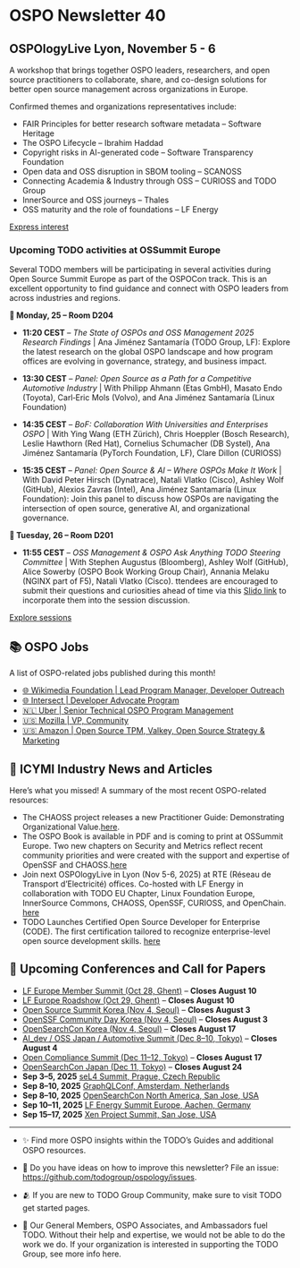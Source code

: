 # OSPO Newsletter 40

## OSPOlogyLive Lyon, November 5 - 6

A workshop that brings together OSPO leaders, researchers, and open source practitioners to collaborate, share, and co-design solutions for better open source management across organizations in Europe.

Confirmed themes and organizations representatives include:

- FAIR Principles for better research software metadata – Software Heritage
- The OSPO Lifecycle – Ibrahim Haddad
- Copyright risks in AI-generated code – Software Transparency Foundation
- Open data and OSS disruption in SBOM tooling – SCANOSS
- Connecting Academia & Industry through OSS – CURIOSS and TODO Group
- InnerSource and OSS journeys – Thales
- OSS maturity and the role of foundations – LF Energy

[Express interest](https://community.linuxfoundation.org/events/details/lfhq-ospology-european-chapter-presents-ospologylive-lyon/)

### Upcoming TODO activities at OSSummit Europe

Several TODO members will be participating in several activities during Open Source Summit Europe as part of the OSPOCon track. This is an excellent opportunity to find guidance and connect with OSPO leaders from across industries and regions.

**📍 Monday, 25 – Room D204**

- **11:20 CEST** – *The State of OSPOs and OSS Management 2025 Research Findings*  | Ana Jiménez Santamaría (TODO Group, LF): Explore the latest research on the global OSPO landscape and how program offices are evolving in governance, strategy, and business impact.

- **13:30 CEST** – *Panel: Open Source as a Path for a Competitive Automotive Industry*  | With Philipp Ahmann (Etas GmbH), Masato Endo (Toyota), Carl‑Eric Mols (Volvo), and Ana Jiménez Santamaría (Linux Foundation)

- **14:35 CEST** – *BoF: Collaboration With Universities and Enterprises OSPO* | With Ying Wang (ETH Zürich), Chris Hoeppler (Bosch Research), Leslie Hawthorn (Red Hat), Cornelius Schumacher (DB Systel), Ana Jiménez Santamaría (PyTorch Foundation, LF), Clare Dillon (CURIOSS)

- **15:35 CEST** – *Panel: Open Source & AI – Where OSPOs Make It Work* | With David Peter Hirsch (Dynatrace), Natali Vlatko (Cisco), Ashley Wolf (GitHub), Alexios Zavras (Intel), Ana Jiménez Santamaría (Linux Foundation): Join this panel to discuss how OSPOs are navigating the intersection of open source, generative AI, and organizational governance.

**📍 Tuesday, 26 – Room D201**

- **11:55 CEST** – *OSS Management & OSPO Ask Anything TODO Steering Committee* | With Stephen Augustus (Bloomberg), Ashley Wolf (GitHub), Alice Sowerby (OSPO Book Working Group Chair), Annania Melaku (NGINX part of F5), Natali Vlatko (Cisco). ttendees are encouraged to submit their questions and curiosities ahead of time via this [Slido link](https://app.sli.do/event/8Ekhj2EVAbruQfkfM7GpfJ) to incorporate them into the session discussion.

[Explore sessions](https://osseu2025.sched.com/overview/type/OSPOCon?iframe=yes&w=100%&sidebar=yes&bg=no)

## 📚 OSPO Jobs

A list of OSPO-related jobs published during this month!

- [🌐 Wikimedia Foundation | Lead Program Manager, Developer Outreach](https://grnh.se/bfvc2gq71us)
- [🌐 Intersect | Developer Advocate Program](https://committees.docs.intersectmbo.org/intersect-open-source-committee/about/open-source-office-oso/developer-advocate-program)
- [🇳🇱 Uber | Senior Technical OSPO Program Management](https://www.uber.com/global/mr/careers/list/144554/)
- [🇺🇸 Mozilla | VP, Community](https://www.mozilla.org/en-US/careers/position/gh/7081536/)
- [🇺🇸 Amazon | Open Source TPM, Valkey, Open Source Strategy & Marketing](https://www.amazon.jobs/en/jobs/3022739/open-source-tpm-valkey-open-source-strategy-marketing)


## 📌 ICYMI Industry News and Articles
Here’s what you missed! A summary of the most recent OSPO-related resources:

- The CHAOSS project releases a new Practitioner Guide: Demonstrating Organizational Value.[here](https://chaoss.community/practitioner-guide-demonstrating-org-value).
- The OSPO Book is available in PDF and is coming to print at OSSummit Europe. Two new chapters on Security and Metrics reflect recent community priorities and were created with the support and expertise of OpenSSF and CHAOSS.[here](https://todogroup.org/blog/ospo-book-pdf-version/)
- Join next OSPOlogyLive in Lyon (Nov 5-6, 2025) at RTE (Réseau de Transport d’Electricité) offices. Co-hosted with LF Energy in collaboration with TODO EU Chapter, Linux Foundation Europe, InnerSource Commons, CHAOSS, OpenSSF, CURIOSS, and OpenChain. [here](https://community.linuxfoundation.org/events/details/lfhq-ospology-european-chapter-presents-ospologylive-lyon/)
- TODO Launches Certified Open Source Developer for Enterprise (CODE). The first certification tailored to recognize enterprise-level open source development skills. [here](https://todogroup.org/blog/)
  
  
## 📎 Upcoming Conferences and Call for Papers

- [LF Europe Member Summit (Oct 28, Ghent)](https://events.linuxfoundation.org/lf-europe-member-summit/) – **Closes August 10**
- [LF Europe Roadshow (Oct 29, Ghent)](https://events.linuxfoundation.org/lf-europe-roadshow/) – **Closes August 10**
- [Open Source Summit Korea (Nov 4, Seoul)](https://events.linuxfoundation.org/open-source-summit-korea/) – **Closes August 3**
- [OpenSSF Community Day Korea (Nov 4, Seoul)](https://events.linuxfoundation.org/openssf-community-day-korea/) – **Closes August 3**
- [OpenSearchCon Korea (Nov 4, Seoul)](https://events.linuxfoundation.org/opensearchcon-korea/) – **Closes August 17**
- [AI_dev / OSS Japan / Automotive Summit (Dec 8–10, Tokyo)](https://events.linuxfoundation.org/) – **Closes August 4**
- [Open Compliance Summit (Dec 11–12, Tokyo)](https://events.linuxfoundation.org/open-compliance-summit/) – **Closes August 17**
- [OpenSearchCon Japan (Dec 11, Tokyo)](https://events.linuxfoundation.org/opensearchcon-japan/) – **Closes August 24**
- **Sep 3–5, 2025** [seL4 Summit, Prague, Czech Republic](https://events.linuxfoundation.org/sel4-summit/)
- **Sep 8–10, 2025** [GraphQLConf, Amsterdam, Netherlands](https://graphql.org/conf/2025/)
- **Sep 8–10, 2025** [OpenSearchCon North America, San Jose, USA](https://events.linuxfoundation.org/opensearchcon-north-america/)
- **Sep 10–11, 2025** [LF Energy Summit Europe, Aachen, Germany](https://events.linuxfoundation.org/lf-energy-summit/)
- **Sep 15–17, 2025** [Xen Project Summit, San Jose, USA](https://events.linuxfoundation.org/xen-project-summit/)


---

- ✨ Find more OSPO insights within the TODO’s Guides and additional OSPO resources.

- 🧐 Do you have ideas on how to improve this newsletter? File an issue: https://github.com/todogroup/ospology/issues.

- 🫂 If you are new to TODO Group Community, make sure to visit TODO get started pages.

- 💚 Our General Members, OSPO Associates, and Ambassadors fuel TODO. Without their help and expertise, we would not be able to do the work we do. If your organization is interested in supporting the TODO Group, see more info here.
